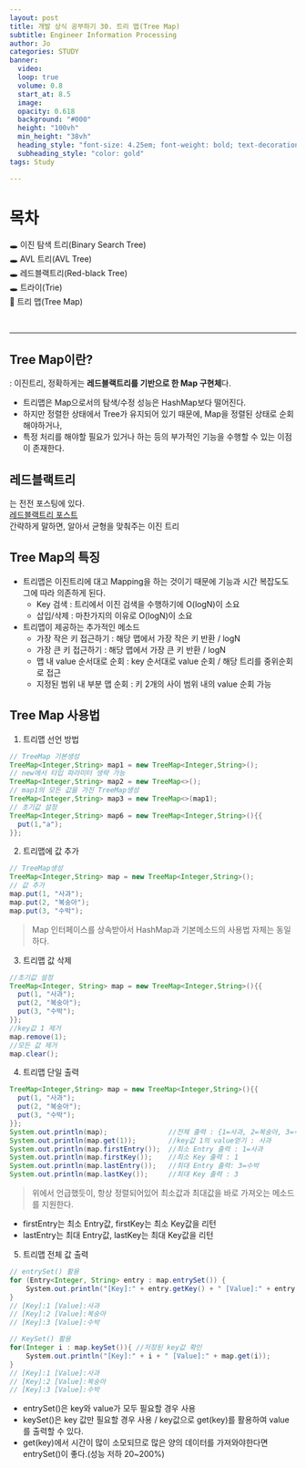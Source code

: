 ```yaml
---
layout: post
title: 개발 상식 공부하기 30. 트리 맵(Tree Map)
subtitle: Engineer Information Processing
author: Jo
categories: STUDY
banner:
  video: 
  loop: true
  volume: 0.8
  start_at: 8.5
  image: 
  opacity: 0.618
  background: "#000"
  height: "100vh"
  min_height: "38vh"
  heading_style: "font-size: 4.25em; font-weight: bold; text-decoration: underline"
  subheading_style: "color: gold"
tags: Study

---
```


# 목차
🕳 이진 탐색 트리(Binary Search Tree) <br>
🕳 AVL 트리(AVL Tree) <br>
🕳 레드블랙트리(Red-black Tree) <br>
🕳 트라이(Trie) <br>
📌 트리 맵(Tree Map) <br>

<br>
<hr>

## Tree Map이란?
: 이진트리, 정확하게는 <b>레드블랙트리를 기반으로 한 Map 구현체</b>다.
- 트리맵은 Map으로서의 탐색/수정 성능은 HashMap보다 떨어진다.
- 하지만 정렬한 상태에서 Tree가 유지되어 있기 때문에, Map을 정렬된 상태로 순회해야하거나,
- 특정 처리를 해야할 필요가 있거나 하는 등의 부가적인 기능을 수행할 수 있는 이점이 존재한다.
  
## 레드블랙트리
는 전전 포스팅에 있다. <br>
<a href = "https://cheeseyoung.github.io/study/2024/03/04/as28.html" target="_blank">레드블랙트리 포스트</a> <br>
간략하게 말하면, 알아서 균형을 맞춰주는 이진 트리

## Tree Map의 특징
- 트리맵은 이진트리에 대고 Mapping을 하는 것이기 때문에 기능과 시간 복잡도도 그에 따라 의존하게 된다.
  - Key 검색 : 트리에서 이진 검색을 수행하기에 O(logN)이 소요
  - 삽입/삭제 : 마찬가지의 이유로 O(logN)이 소요
- 트리맵이 제공하는 추가적인 메소드
  - 가장 작은 키 접근하기 : 해당 맵에서 가장 작은 키 반환 / logN
  - 가장 큰 키 접근하기 : 해당 맵에서 가장 큰 키 반환 / logN
  - 맵 내 value 순서대로 순회 : key 순서대로 value 순회 / 해당 트리를 중위순회로 접근
  - 지정된 범위 내 부분 맵 순회 : 키 2개의 사이 범위 내의 value 순회 가능


## Tree Map 사용법

1. 트리맵 선언 방법
```java
// TreeMap 기본생성
TreeMap<Integer,String> map1 = new TreeMap<Integer,String>();
// new에서 타입 파라미터 생략 가능
TreeMap<Integer,String> map2 = new TreeMap<>();
// map1의 모든 값을 가진 TreeMap생성
TreeMap<Integer,String> map3 = new TreeMap<>(map1);
// 초기값 설정
TreeMap<Integer,String> map6 = new TreeMap<Integer,String>(){{
  put(1,"a");
}};
```

2. 트리맵에 값 추가
```java
// TreeMap생성
TreeMap<Integer,String> map = new TreeMap<Integer,String>();
// 값 추가
map.put(1, "사과");
map.put(2, "복숭아");
map.put(3, "수박");
```
> Map 인터페이스를 상속받아서 HashMap과 기본메소드의 사용법 자체는 동일하다.

3. 트리맵 값 삭제
```java
//초기값 설정
TreeMap<Integer, String> map = new TreeMap<Integer,String>(){{
  put(1, "사과");
  put(2, "복숭아");
  put(3, "수박");
}};
//key값 1 제거
map.remove(1);
//모든 값 제거
map.clear(); 
```

4. 트리맵 단일 출력
```java
TreeMap<Integer,String> map = new TreeMap<Integer,String>(){{
  put(1, "사과");
  put(2, "복숭아");
  put(3, "수박");
}};
System.out.println(map);               //전체 출력 : {1=사과, 2=복숭아, 3=수박}
System.out.println(map.get(1));        //key값 1의 value얻기 : 사과
System.out.println(map.firstEntry());  //최소 Entry 출력 : 1=사과
System.out.println(map.firstKey());    //최소 Key 출력 : 1
System.out.println(map.lastEntry());   //최대 Entry 출력: 3=수박
System.out.println(map.lastKey());     //최대 Key 출력 : 3
```
> 위에서 언급했듯이, 항상 정렬되어있어 최소값과 최대값을 바로 가져오는 메소드를 지원한다.
- firstEntry는 최소 Entry값, firstKey는 최소 Key값을 리턴
- lastEntry는 최대 Entry값, lastKey는 최대 Key값을 리턴

5. 트리맵 전체 값 출력
```java
// entrySet() 활용
for (Entry<Integer, String> entry : map.entrySet()) {
    System.out.println("[Key]:" + entry.getKey() + " [Value]:" + entry.getValue());
}
// [Key]:1 [Value]:사과
// [Key]:2 [Value]:복숭아
// [Key]:3 [Value]:수박

// KeySet() 활용
for(Integer i : map.keySet()){ //저장된 key값 확인
    System.out.println("[Key]:" + i + " [Value]:" + map.get(i));
}
// [Key]:1 [Value]:사과
// [Key]:2 [Value]:복숭아
// [Key]:3 [Value]:수박
```
- entrySet()은 key와 value가 모두 필요할 경우 사용
- keySet()은 key 값만 필요할 경우 사용 / key값으로 get(key)를 활용하여 value를 출력할 수 있다.
- get(key)에서 시간이 많이 소모되므로 많은 양의 데이터를 가져와야한다면 entrySet()이 좋다.(성능 저하 20~200%)










